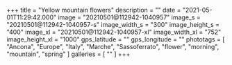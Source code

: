 +++
title = "Yellow mountain flowers"
description = ""
date = "2021-05-01T11:29:42.000"
image = "20210501@112942-1040957"
image_s = "20210501@112942-1040957-s"
image_width_s = "300"
image_height_s = "400"
image_xl = "20210501@112942-1040957-xl"
image_width_xl = "752"
image_height_xl = "1000"
gps_latitude = ""
gps_longitude = ""
phototags = [ "Ancona", "Europe", "Italy", "Marche", "Sassoferrato", "flower", "morning", "mountain", "spring" ]
galleries = [ "" ]
+++
